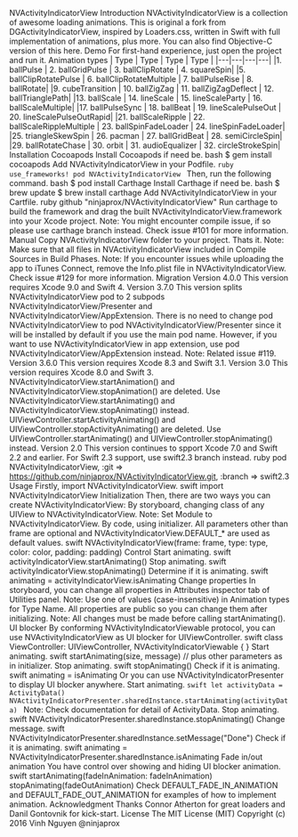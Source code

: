 NVActivityIndicatorView Introduction NVActivityIndicatorView is a collection of awesome loading animations. This is original a fork from DGActivityIndicatorView, inspired by Loaders.css, written in Swift with full implementation of animations, plus more. You can also find Objective-C version of this here. Demo For first-hand experience, just open the project and run it. Animation types | Type | Type | Type | Type | |---|---|---|---| |1. ballPulse | 2. ballGridPulse | 3. ballClipRotate | 4. squareSpin| |5. ballClipRotatePulse | 6. ballClipRotateMultiple | 7. ballPulseRise | 8. ballRotate| |9. cubeTransition | 10. ballZigZag | 11. ballZigZagDeflect | 12. ballTrianglePath| |13. ballScale | 14. lineScale | 15. lineScaleParty | 16. ballScaleMultiple| |17. ballPulseSync | 18. ballBeat | 19. lineScalePulseOut | 20. lineScalePulseOutRapid| |21. ballScaleRipple | 22. ballScaleRippleMultiple | 23. ballSpinFadeLoader | 24. lineSpinFadeLoader| |25. triangleSkewSpin | 26. pacman | 27. ballGridBeat | 28. semiCircleSpin| |29. ballRotateChase | 30. orbit | 31. audioEqualizer | 32. circleStrokeSpin| Installation Cocoapods Install Cocoapods if need be. bash $ gem install cocoapods Add NVActivityIndicatorView in your Podfile. ```ruby use_frameworks! pod NVActivityIndicatorView ``` Then, run the following command. bash $ pod install Carthage Install Carthage if need be. bash $ brew update $ brew install carthage Add NVActivityIndicatorView in your Cartfile. ruby github "ninjaprox/NVActivityIndicatorView" Run carthage to build the framework and drag the built NVActivityIndicatorView.framework into your Xcode project. Note: You might encounter compile issue, if so please use carthage branch instead. Check issue #101 for more information. Manual Copy NVActivityIndicatorView folder to your project. Thats it. Note: Make sure that all files in NVActivityIndicatorView included in Compile Sources in Build Phases. Note: If you encounter issues while uploading the app to iTunes Connect, remove the Info.plist file in NVActivityIndicatorView. Check issue #129 for more information. Migration Version 4.0.0 This version requires Xcode 9.0 and Swift 4. Version 3.7.0 This version splits NVActivityIndicatorView pod to 2 subpods NVActivityIndicatorView/Presenter and NVActivityIndicatorView/AppExtension. There is no need to change pod NVActivityIndicatorView to pod NVActivityIndicatorView/Presenter since it will be installed by default if you use the main pod name. However, if you want to use NVActivityIndicatorView in app extension, use pod NVActivityIndicatorView/AppExtension instead. Note: Related issue #119. Version 3.6.0 This version requires Xcode 8.3 and Swift 3.1. Version 3.0 This version requires Xcode 8.0 and Swift 3. NVActivityIndicatorView.startAnimation() and NVActivityIndicatorView.stopAnimation() are deleted. Use NVActivityIndicatorView.startAnimating() and NVActivityIndicatorView.stopAnimating() instead. UIViewController.startActivityAnimating() and UIViewController.stopActivityAnimating() are deleted. Use UIViewController.startAnimating() and UIViewController.stopAnimating() instead. Version 2.0 This version continues to spport Xcode 7.0 and Swift 2.2 and earlier. For Swift 2.3 support, use swift2.3 branch instead. ruby pod NVActivityIndicatorView, :git => https://github.com/ninjaprox/NVActivityIndicatorView.git, :branch => swift2.3 Usage Firstly, import NVActivityIndicatorView. swift import NVActivityIndicatorView Initialization Then, there are two ways you can create NVActivityIndicatorView: By storyboard, changing class of any UIView to NVActivityIndicatorView. Note: Set Module to NVActivityIndicatorView. By code, using initializer. All parameters other than frame are optional and NVActivityIndicatorView.DEFAULT_* are used as default values. swift NVActivityIndicatorView(frame: frame, type: type, color: color, padding: padding) Control Start animating. swift activityIndicatorView.startAnimating() Stop animating. swift activityIndicatorView.stopAnimating() Determine if it is animating. swift animating = activityIndicatorView.isAnimating Change properties In storyboard, you can change all properties in Attributes inspector tab of Utilities panel. Note: Use one of values (case-insensitive) in Animation types for Type Name. All properties are public so you can change them after initializing. Note: All changes must be made before calling startAnimating(). UI blocker By conforming NVActivityIndicatorViewable protocol, you can use NVActivityIndicatorView as UI blocker for UIViewController. swift class ViewController: UIViewController, NVActivityIndicatorViewable { } Start animating. swift startAnimating(size, message) // plus other parameters as in initializer. Stop animating. swift stopAnimating() Check if it is animating. swift animating = isAnimating Or you can use NVActivityIndicatorPresenter to display UI blocker anywhere. Start animating. ```swift let activityData = ActivityData() NVActivityIndicatorPresenter.sharedInstance.startAnimating(activityData) ``` Note: Check documentation for detail of ActivityData. Stop animating. swift NVActivityIndicatorPresenter.sharedInstance.stopAnimating() Change message. swift NVActivityIndicatorPresenter.sharedInstance.setMessage("Done") Check if it is animating. swift animating = NVActivityIndicatorPresenter.sharedInstance.isAnimating Fade in/out animation You have control over showing and hiding UI blocker animation. swift startAnimating(fadeInAnimation: fadeInAnimation) stopAnimating(fadeOutAnimation) Check DEFAULT_FADE_IN_ANIMATION and DEFAULT_FADE_OUT_ANIMATION for examples of how to implement animation. Acknowledgment Thanks Connor Atherton for great loaders and Danil Gontovnik for kick-start. License The MIT License (MIT) Copyright (c) 2016 Vinh Nguyen @ninjaprox